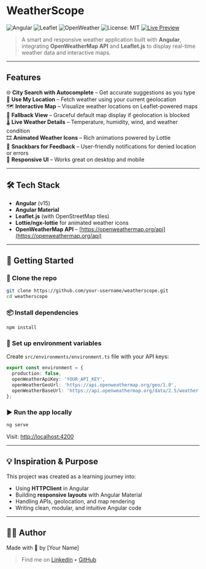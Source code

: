 # WeatherScope

![Angular](https://img.shields.io/badge/Angular-15-red?logo=angular&logoColor=white)
![Leaflet](https://img.shields.io/badge/Leaflet-Map-green?logo=leaflet&logoColor=white)
![OpenWeather](https://img.shields.io/badge/API-OpenWeather-blue?logo=openweathermap&logoColor=white)
![License: MIT](https://img.shields.io/badge/License-MIT-yellow.svg)
[![Live Preview](https://img.shields.io/badge/Live-Preview-blue?logo=vercel)](https://your-deployment-url.com)

> A smart and responsive weather application built with **Angular**, integrating **OpenWeatherMap API** and **Leaflet.js** to display real-time weather data and interactive maps.

---

##  Features

🌐 **City Search with Autocomplete** – Get accurate suggestions as you type  
📍 **Use My Location** – Fetch weather using your current geolocation  
🗺️ **Interactive Map** – Visualize weather locations on Leaflet-powered maps  
🧭 **Fallback View** – Graceful default map display if geolocation is blocked  
🌡️ **Live Weather Details** – Temperature, humidity, wind, and weather condition  
🎞️ **Animated Weather Icons** – Rich animations powered by Lottie  
🔔 **Snackbars for Feedback** – User-friendly notifications for denied location or errors  
📱 **Responsive UI** – Works great on desktop and mobile

---

## 🛠️ Tech Stack

- **Angular** (v15)
- **Angular Material**
- **Leaflet.js** (with OpenStreetMap tiles)
- **Lottie/ngx-lottie** for animated weather icons
- **OpenWeatherMap API** – [https://openweathermap.org/api](https://openweathermap.org/api)

---

## 🧪 Getting Started

### 🔄 Clone the repo
```bash
git clone https://github.com/your-username/weatherscope.git
cd weatherscope
```

### 📦 Install dependencies
```bash
npm install
```

### 🔐 Set up environment variables
Create `src/environments/environment.ts` file with your API keys:
```ts
export const environment = {
  production: false,
  openWeatherApiKey: 'YOUR_API_KEY',
  openWeatherGeoUrl: 'https://api.openweathermap.org/geo/1.0',
  openWeatherBaseUrl: 'https://api.openweathermap.org/data/2.5/weather',
};
```

### ▶️ Run the app locally
```bash
ng serve
```
Visit: [http://localhost:4200](http://localhost:4200)

---

<!-- ## 📸 Screenshots

_Screenshots here once your the is deployed or styled._

--- -->

## 💡 Inspiration & Purpose

This project was created as a learning journey into:

- Using **HTTPClient** in Angular
- Building **responsive layouts** with Angular Material
- Handling APIs, geolocation, and map rendering
- Writing clean, modular, and intuitive Angular code

---

## 👩‍💻 Author

Made with 💙 by [Your Name]  
> Find me on [LinkedIn](https://www.linkedin.com/in/josephine-closan/) • [GitHub](https://github.com/JoeClos)

